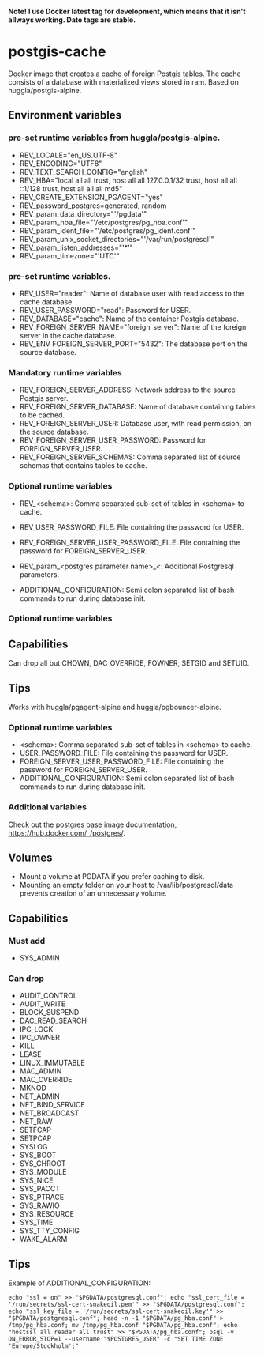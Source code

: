 **Note! I use Docker latest tag for development, which means that it isn't allways working. Date tags are stable.**

# postgis-cache
Docker image that creates a cache of foreign Postgis tables. The cache consists of a database with materialized views stored in ram. Based on huggla/postgis-alpine.

## Environment variables
### pre-set runtime variables from huggla/postgis-alpine.
* REV_LOCALE="en_US.UTF-8"
* REV_ENCODING="UTF8"
* REV_TEXT_SEARCH_CONFIG="english"
* REV_HBA="local all all trust, host all all 127.0.0.1/32 trust, host all all ::1/128 trust, host all all all md5"
* REV_CREATE_EXTENSION_PGAGENT="yes"
* REV_password_postgres=generated, random
* REV_param_data_directory="'/pgdata'"
* REV_param_hba_file="'/etc/postgres/pg_hba.conf'"
* REV_param_ident_file="'/etc/postgres/pg_ident.conf'"
* REV_param_unix_socket_directories="'/var/run/postgresql'"
* REV_param_listen_addresses="'*'"
* REV_param_timezone="'UTC'"

### pre-set runtime variables.
* REV_USER="reader": Name of database user with read access to the cache database.
* REV_USER_PASSWORD="read": Password for USER.
* REV_DATABASE="cache": Name of the container Postgis database.
* REV_FOREIGN_SERVER_NAME="foreign_server": Name of the foreign server in the cache database.
* REV_ENV FOREIGN_SERVER_PORT="5432": The database port on the source database.

### Mandatory runtime variables
* REV_FOREIGN_SERVER_ADDRESS: Network address to the source Postgis server.
* REV_FOREIGN_SERVER_DATABASE: Name of database containing tables to be cached.
* REV_FOREIGN_SERVER_USER: Database user, with read permission, on the source database.
* REV_FOREIGN_SERVER_USER_PASSWORD: Password for FOREIGN_SERVER_USER.
* REV_FOREIGN_SERVER_SCHEMAS: Comma separated list of source schemas that contains tables to cache.

### Optional runtime variables
* REV_&lt;schema&gt;: Comma separated sub-set of tables in \<schema\> to cache.
* REV_USER_PASSWORD_FILE: File containing the password for USER.
* REV_FOREIGN_SERVER_USER_PASSWORD_FILE: File containing the password for FOREIGN_SERVER_USER.
* REV_param_&lt;postgres parameter name&gt;_&lt;: Additional Postgresql parameters.

* ADDITIONAL_CONFIGURATION: Semi colon separated list of bash commands to run during database init.
### Optional runtime variables


## Capabilities
Can drop all but CHOWN, DAC_OVERRIDE, FOWNER, SETGID and SETUID.

## Tips
Works with huggla/pgagent-alpine and huggla/pgbouncer-alpine.




### Optional runtime variables
* \<schema\>: Comma separated sub-set of tables in \<schema\> to cache.
* USER_PASSWORD_FILE: File containing the password for USER.
* FOREIGN_SERVER_USER_PASSWORD_FILE: File containing the password for FOREIGN_SERVER_USER.
* ADDITIONAL_CONFIGURATION: Semi colon separated list of bash commands to run during database init.

### Additional variables
Check out the postgres base image documentation, https://hub.docker.com/_/postgres/.

## Volumes
* Mount a volume at PGDATA if you prefer caching to disk.
* Mounting an empty folder on your host to /var/lib/postgresql/data prevents creation of an unnecessary volume.

## Capabilities
### Must add
* SYS_ADMIN

### Can drop
* AUDIT_CONTROL
* AUDIT_WRITE
* BLOCK_SUSPEND
* DAC_READ_SEARCH
* IPC_LOCK
* IPC_OWNER
* KILL
* LEASE
* LINUX_IMMUTABLE
* MAC_ADMIN
* MAC_OVERRIDE
* MKNOD
* NET_ADMIN
* NET_BIND_SERVICE
* NET_BROADCAST
* NET_RAW
* SETFCAP
* SETPCAP
* SYSLOG
* SYS_BOOT
* SYS_CHROOT
* SYS_MODULE
* SYS_NICE
* SYS_PACCT
* SYS_PTRACE
* SYS_RAWIO
* SYS_RESOURCE
* SYS_TIME
* SYS_TTY_CONFIG
* WAKE_ALARM

## Tips
Example of ADDITIONAL_CONFIGURATION:
```
echo "ssl = on" >> "$PGDATA/postgresql.conf"; echo "ssl_cert_file = '/run/secrets/ssl-cert-snakeoil.pem'" >> "$PGDATA/postgresql.conf"; echo "ssl_key_file = '/run/secrets/ssl-cert-snakeoil.key'" >> "$PGDATA/postgresql.conf"; head -n -1 "$PGDATA/pg_hba.conf" > /tmp/pg_hba.conf; mv /tmp/pg_hba.conf "$PGDATA/pg_hba.conf"; echo "hostssl all reader all trust" >> "$PGDATA/pg_hba.conf"; psql -v ON_ERROR_STOP=1 --username "$POSTGRES_USER" -c "SET TIME ZONE 'Europe/Stockholm';"
```
